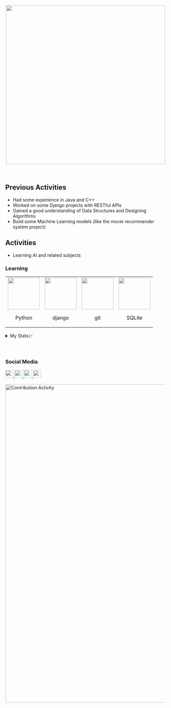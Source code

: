 <p align="center">
 <img src="https://github-readme-stats.vercel.app/api?username=danialazimi10&show_icons=true&theme=default" width="500"/>
</p>


<br>

## Previous Activities

<ul>
 <li>
  Had some experience in Java and C++
  </li>
 <li>
  Worked on some Django projects with RESTful APIs
 </li>
 <li>
  Gained a good understanding of Data Structures and Designing Algorithms
 </li>
 <li>
  Build some Machine Learning models (like the movie recommender system project)
 </li>
</ul>

## Activities

<ul>
 <li>
  Learning AI and related subjects
  </li>
</ul>

### Learning
<table>
<tr>
<td align="center">
<img src="https://www.vectorlogo.zone/logos/python/python-icon.svg" width="100"/>
<p align="center">
Python
</p>
</td>
<td align="center">
<img src="https://www.vectorlogo.zone/logos/djangoproject/djangoproject-icon.svg" width="100"/>
<p align="center">
django
</p>
</td>
<td align="center">
<img src="https://www.vectorlogo.zone/logos/git-scm/git-scm-icon.svg" width="100"/>
<p align="center">
git
 <td align="center">
<img src="https://www.vectorlogo.zone/logos/sqlite/sqlite-icon.svg" width="100"/>
<p align="center">
SQLite
</tr>
<table>
 
 

<details>
 <summary>My Stats💹</summary>
<img src="https://wakatime.com/share/@9b9f332b-8da5-4288-8598-27b8fe015770/57aa9f0b-d427-4bb0-a520-49d08faaac7d.svg" width="350">
<img alt="Github Viewers" width="350" src="https://github-readme-stats.vercel.app/api/top-langs/?username=danialazimi10&layout=compact&langs_count=10&theme=buefy">

</details>

<br>

                                                                                        
<br>  

### Social Media 
<a href="https://gitlab.com/azimidanial1380">
    <img src="https://www.vectorlogo.zone/logos/gitlab/gitlab-icon.svg" width="25">
</a>
<a href="https://www.linkedin.com/in/danial-azimi-1256a821a">
    <img src="https://www.vectorlogo.zone/logos/linkedin/linkedin-tile.svg" width="25">
</a>
<a href="https://www.instagram.com/danialazimi10">
     <img src="https://www.vectorlogo.zone/logos/instagram/instagram-tile.svg" width="25">
</a>
<a href="mailto:azimidanial1380@gmail.com">
    <img src="https://www.vectorlogo.zone/logos/gmail/gmail-icon.svg" width="25">
</a>

<br>
<br>
<img alt="Contribution Activity" src="https://activity-graph.herokuapp.com/graph?username=danialazimi10&bg_color=#090824&color=0095d9&line=#012413&point=#cad9d1" width="1000"/>

<!-- <p align="center">
<img src="mern.gif" width="600"/>
</p> -->
<br>
                                            
                               

